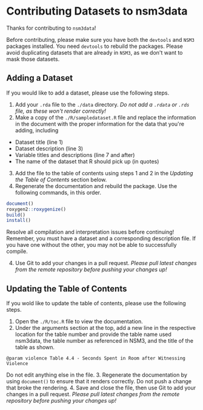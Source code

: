 # Contributing Datasets to nsm3data

Thanks for contributing to `nsm3data`!

Before contributing, please make sure you have both the `devtools` and `NSM3` packages installed. You need `devtools` to rebuild the packages. Please avoid duplicating datasets that are already in `NSM3`, as we don't want to mask those datasets.

## Adding a Dataset

If you would like to add a dataset, please use the following steps.

1. Add your `.rda` file to the `./data` directory. *Do not add a `.rdata` or `.rds` file, as these won't render correctly!*
2. Make a copy of the `./R/sampledataset.R` file and replace the information in the document with the proper information for the data that you're adding, including
  - Dataset title (line 1)
  - Dataset description (line 3)
  - Variable titles and descriptions (line 7 and after)
  - The name of the dataset that R should pick up (in quotes)
3. Add the file to the table of contents using steps 1 and 2 in the *Updating the Table of Contents* section below.
3. Regenerate the documentation and rebuild the package. Use the following commands, in this order.

```R
document()
roxygen2::roxygenize()
build()
install()
```

Resolve all compilation and interpretation issues before continuing! Remember, you must have a dataset and a corresponding description file. If you have one without the other, you may not be able to successfully compile.

4. Use Git to add your changes in a pull request. *Please pull latest changes from the remote repository before pushing your changes up!*

## Updating the Table of Contents

If you wold like to update the table of contents, please use the following steps.

1. Open the `./R/toc.R` file to view the documentation.
2. Under the arguments section at the top, add a new line in the respective location for the table number and provide the table name used nsm3data, the table number as referenced in NSM3, and the title of the table as shown.

```
@param violence Table 4.4 - Seconds Spent in Room after Witnessing Violence
```

Do not edit anything else in the file.
3. Regenerate the documentation by using `document()` to ensure that it renders correctly. Do not push a change that broke the rendering.
4. Save and close the file, then use Git to add your changes in a pull request. *Please pull latest changes from the remote repository before pushing your changes up!*
